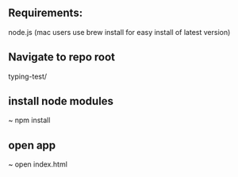 ## Requirements:

node.js (mac users use brew install for easy install of latest version)

## Navigate to repo root

typing-test/

## install node modules

~ npm install

## open app

~ open index.html


